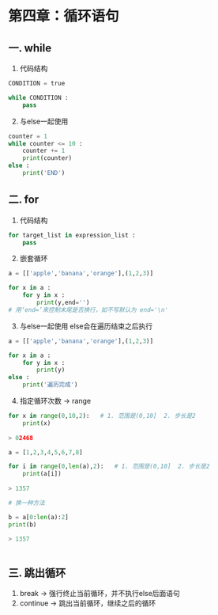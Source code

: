 # 第四章：循环语句

## 一. while
1. 代码结构
```python
CONDITION = true

while CONDITION :
    pass
```

2. 与else一起使用
```python
counter = 1
while counter <= 10 :
    counter += 1
    print(counter)
else :
    print('END')
```

## 二. for
1. 代码结构
```python
for target_list in expression_list :
    pass
```
2. 嵌套循环
```python
a = [['apple','banana','orange'],(1,2,3)]

for x in a :
    for y in x :
        print(y,end='') 
# 用‘end=’来控制末尾是否换行，如不写默认为 end='\n'
```
3. 与else一起使用
else会在遍历结束之后执行
```python
a = [['apple','banana','orange'],(1,2,3)]

for x in a :
    for y in x :
        print(y)
else :
    print('遍历完成')
```
4. 指定循环次数 -> range
```python
for x in range(0,10,2):   # 1. 范围是(0,10]  2. 步长是2
    print(x)
    
> 02468    
```
```python
a = [1,2,3,4,5,6,7,8]

for i in range(0,len(a),2):   # 1. 范围是(0,10]  2. 步长是2
    print(a[i])
    
> 1357

# 换一种方法

b = a[0:len(a):2]
print(b)

> 1357
    
```
## 三. 跳出循环
1. break -> 强行终止当前循环，并不执行else后面语句
2. continue -> 跳出当前循环，继续之后的循环











<ad/>
<comment/>
